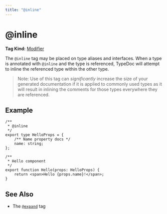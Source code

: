 ```yaml
---
title: "@inline"
---
```


# @inline

**Tag Kind:** [Modifier](../tags.md#modifier-tags)

The `@inline` tag may be placed on type aliases and interfaces. When a type is
annotated with `@inline` and the type is referenced, TypeDoc will attempt to inline
the referenced type within the other type.

> Note: Use of this tag can _significantly_ increase the size of your generated
> documentation if it is applied to commonly used types as it will result in
> inlining the comments for those types everywhere they are referenced.

## Example

```tsx
/**
 * @inline
 */
export type HelloProps = {
    /** Name property docs */
    name: string;
};

/**
 * Hello component
 */
export function Hello(props: HelloProps) {
    return <span>Hello {props.name}!</span>;
}
```

## See Also

-   The [`@expand`](expand.md) tag
